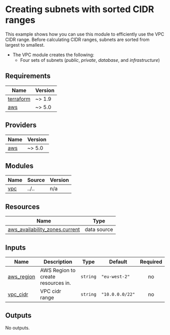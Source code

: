 <!-- BEGIN_TF_DOCS -->
# Creating subnets with sorted CIDR ranges

This example shows how you can use this module to efficiently use the VPC CIDR range. Before calculating CIDR ranges, subnets are sorted from largest to smallest.

* The VPC module creates the following:
  * Four sets of subnets (*public*, *private*, *database*, and *infrastructure*)

## Requirements

| Name | Version |
|------|---------|
| <a name="requirement_terraform"></a> [terraform](#requirement\_terraform) | ~> 1.9 |
| <a name="requirement_aws"></a> [aws](#requirement\_aws) | ~> 5.0 |

## Providers

| Name | Version |
|------|---------|
| <a name="provider_aws"></a> [aws](#provider\_aws) | ~> 5.0 |

## Modules

| Name | Source | Version |
|------|--------|---------|
| <a name="module_vpc"></a> [vpc](#module\_vpc) | ../.. | n/a |

## Resources

| Name | Type |
|------|------|
| [aws_availability_zones.current](https://registry.terraform.io/providers/hashicorp/aws/latest/docs/data-sources/availability_zones) | data source |

## Inputs

| Name | Description | Type | Default | Required |
|------|-------------|------|---------|:--------:|
| <a name="input_aws_region"></a> [aws\_region](#input\_aws\_region) | AWS Region to create resources in. | `string` | `"eu-west-2"` | no |
| <a name="input_vpc_cidr"></a> [vpc\_cidr](#input\_vpc\_cidr) | VPC cidr range | `string` | `"10.0.0.0/22"` | no |

## Outputs

No outputs.
<!-- END_TF_DOCS -->
